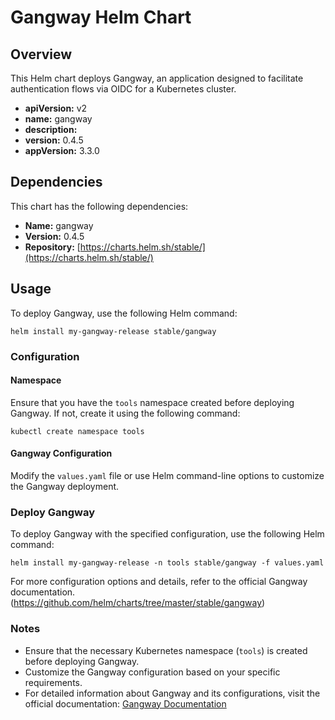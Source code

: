 
# Gangway Helm Chart

## Overview

This Helm chart deploys Gangway, an application designed to facilitate authentication flows via OIDC for a Kubernetes cluster. 

- **apiVersion:** v2
- **name:** gangway
- **description:**
- **version:** 0.4.5
- **appVersion:** 3.3.0

## Dependencies

This chart has the following dependencies:

- **Name:** gangway
- **Version:** 0.4.5
- **Repository:** [https://charts.helm.sh/stable/](https://charts.helm.sh/stable/)

## Usage

To deploy Gangway, use the following Helm command:

```
helm install my-gangway-release stable/gangway
```

### Configuration

#### Namespace

Ensure that you have the `tools` namespace created before deploying Gangway. If not, create it using the following command:

```
kubectl create namespace tools
```

#### Gangway Configuration

Modify the `values.yaml` file or use Helm command-line options to customize the Gangway deployment. 

### Deploy Gangway

To deploy Gangway with the specified configuration, use the following Helm command:

```
helm install my-gangway-release -n tools stable/gangway -f values.yaml
```

For more configuration options and details, refer to the official Gangway documentation. (https://github.com/helm/charts/tree/master/stable/gangway)

### Notes

- Ensure that the necessary Kubernetes namespace (`tools`) is created before deploying Gangway.
- Customize the Gangway configuration based on your specific requirements.
- For detailed information about Gangway and its configurations, visit the official documentation: [Gangway Documentation](https://github.com/helm/charts/tree/master/stable/gangway)

